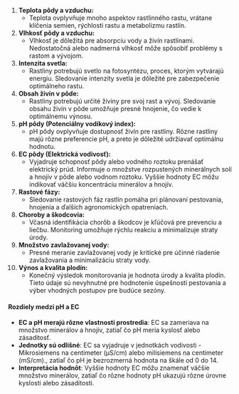 1. **Teplota pôdy a vzduchu:**
	- Teplota ovplyvňuje mnoho aspektov rastlinného rastu, vrátane klíčenia semien, rýchlosti rastu a metabolizmu rastlín.
2. **Vlhkosť pôdy a vzduchu:**
	- Vlhkosť je dôležitá pre absorpciu vody a živín rastlinami. Nedostatočná alebo nadmerná vlhkosť môže spôsobiť problémy s rastom a vývojom.
3. **Intenzita svetla:**
	- Rastliny potrebujú svetlo na fotosyntézu, proces, ktorým vytvárajú energiu. Sledovanie intenzity svetla je dôležité pre zabezpečenie optimálneho rastu.
4. **Obsah živín v pôde:**
	- Rastliny potrebujú určité živiny pre svoj rast a vývoj. Sledovanie obsahu živín v pôde umožňuje presné hnojenie, čo vedie k optimálnemu výnosu.
5. **pH pôdy (Potenciálny vodíkový index):**
	- pH pôdy ovplyvňuje dostupnosť živín pre rastliny. Rôzne rastliny majú rôzne preferencie pH, a preto je dôležité udržiavať optimálnu hodnotu.
6. **EC pôdy (Elektrická vodivosť):**
	- Vyjadruje schopnosť pôdy alebo vodného roztoku prenášať elektrický prúd. Informuje o množstve rozpustených minerálnych solí a hnojív v pôde alebo vodnom roztoku. Vyššie hodnoty EC môžu indikovať väčšiu koncentráciu minerálov a hnojív.
7. **Rastové fázy:**
	- Sledovanie rastových fáz rastlín pomáha pri plánovaní pestovania, hnojenia a ďalších agronomických opatreniach.
8. **Choroby a škodcovia:**
	- Včasná identifikácia chorôb a škodcov je kľúčová pre prevenciu a liečbu. Monitoring umožňuje rýchlu reakciu a minimalizuje straty úrody.
9. **Množstvo zavlažovanej vody:**
	- Presné meranie zavlažovanej vody je kritické pre účinné riadenie zavlažovania a minimalizáciu straty vody.
10. **Výnos a kvalita plodín:**
	- Konečný výsledok monitorovania je hodnota úrody a kvalita plodín. Tieto údaje sú nevyhnutné pre hodnotenie úspešnosti pestovania a výber vhodných postupov pre budúce sezóny.

#### Rozdiely medzi pH a EC
- **EC a pH merajú rôzne vlastnosti prostredia**: EC sa zameriava na množstvo minerálov a hnojív, zatiaľ čo pH meria kyslosť alebo zásaditosť.
- **Jednotky sú odlišné**: EC sa vyjadruje v jednotkách vodivosti - Mikrosiemens na centimeter (μS/cm) alebo milisiemens na centimeter (mS/cm)., zatiaľ čo pH je bezrozmerná hodnota na škále od 0 do 14.
- **Interpretácia hodnôt**: Vyššie hodnoty EC môžu znamenať väčšie množstvo minerálov, zatiaľ čo rôzne hodnoty pH ukazujú rôzne úrovne kyslosti alebo zásaditosti.